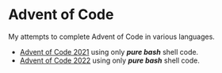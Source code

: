 # Advent of Code
My attempts to complete Advent of Code in various languages.

- [Advent of Code 2021](https://adventofcode.com/2021) using only ***pure bash*** shell code.
- [Advent of Code 2022](https://adventofcode.com/2020) using only ***pure bash*** shell code.
